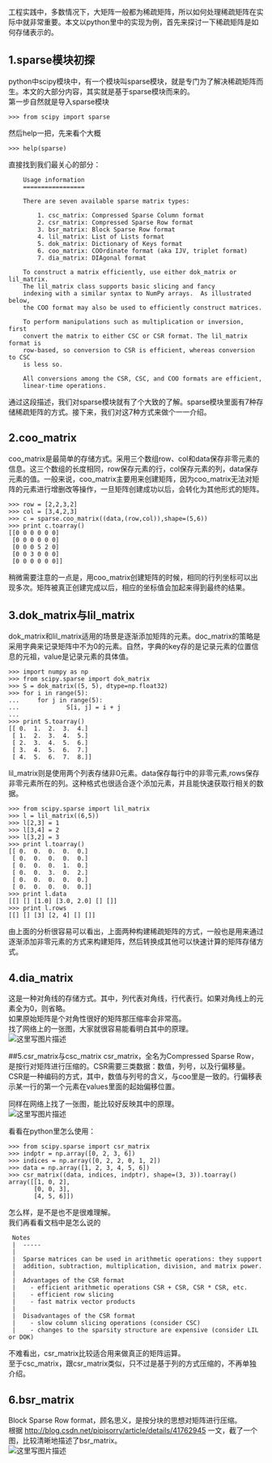 工程实践中，多数情况下，大矩阵一般都为稀疏矩阵，所以如何处理稀疏矩阵在实际中就非常重要。本文以python里中的实现为例，首先来探讨一下稀疏矩阵是如何存储表示的。  

## 1.sparse模块初探
python中scipy模块中，有一个模块叫sparse模块，就是专门为了解决稀疏矩阵而生。本文的大部分内容，其实就是基于sparse模块而来的。  
第一步自然就是导入sparse模块  

```
>>> from scipy import sparse
```  

然后help一把，先来看个大概  

```
>>> help(sparse)
```  

直接找到我们最关心的部分：  

```
    Usage information
    =================

    There are seven available sparse matrix types:

        1. csc_matrix: Compressed Sparse Column format
        2. csr_matrix: Compressed Sparse Row format
        3. bsr_matrix: Block Sparse Row format
        4. lil_matrix: List of Lists format
        5. dok_matrix: Dictionary of Keys format
        6. coo_matrix: COOrdinate format (aka IJV, triplet format)
        7. dia_matrix: DIAgonal format

    To construct a matrix efficiently, use either dok_matrix or lil_matrix.
    The lil_matrix class supports basic slicing and fancy
    indexing with a similar syntax to NumPy arrays.  As illustrated below,
    the COO format may also be used to efficiently construct matrices.

    To perform manipulations such as multiplication or inversion, first
    convert the matrix to either CSC or CSR format. The lil_matrix format is
    row-based, so conversion to CSR is efficient, whereas conversion to CSC
    is less so.

    All conversions among the CSR, CSC, and COO formats are efficient,
    linear-time operations.
```  

通过这段描述，我们对sparse模块就有了个大致的了解。sparse模块里面有7种存储稀疏矩阵的方式。接下来，我们对这7种方式来做个一一介绍。  

## 2.coo_matrix
coo_matrix是最简单的存储方式。采用三个数组row、col和data保存非零元素的信息。这三个数组的长度相同，row保存元素的行，col保存元素的列，data保存元素的值。一般来说，coo_matrix主要用来创建矩阵，因为coo_matrix无法对矩阵的元素进行增删改等操作，一旦矩阵创建成功以后，会转化为其他形式的矩阵。  

```
>>> row = [2,2,3,2]
>>> col = [3,4,2,3]
>>> c = sparse.coo_matrix((data,(row,col)),shape=(5,6))
>>> print c.toarray()
[[0 0 0 0 0 0]
 [0 0 0 0 0 0]
 [0 0 0 5 2 0]
 [0 0 3 0 0 0]
 [0 0 0 0 0 0]]
```  

稍微需要注意的一点是，用coo_matrix创建矩阵的时候，相同的行列坐标可以出现多次。矩阵被真正创建完成以后，相应的坐标值会加起来得到最终的结果。  

## 3.dok_matrix与lil_matrix
dok_matrix和lil_matrix适用的场景是逐渐添加矩阵的元素。doc_matrix的策略是采用字典来记录矩阵中不为0的元素。自然，字典的key存的是记录元素的位置信息的元祖，value是记录元素的具体值。  

```
>>> import numpy as np
>>> from scipy.sparse import dok_matrix
>>> S = dok_matrix((5, 5), dtype=np.float32)
>>> for i in range(5):
...     for j in range(5):
...             S[i, j] = i + j
...
>>> print S.toarray()
[[ 0.  1.  2.  3.  4.]
 [ 1.  2.  3.  4.  5.]
 [ 2.  3.  4.  5.  6.]
 [ 3.  4.  5.  6.  7.]
 [ 4.  5.  6.  7.  8.]]
```  

lil_matrix则是使用两个列表存储非0元素。data保存每行中的非零元素,rows保存非零元素所在的列。这种格式也很适合逐个添加元素，并且能快速获取行相关的数据。  

```
>>> from scipy.sparse import lil_matrix
>>> l = lil_matrix((6,5))
>>> l[2,3] = 1
>>> l[3,4] = 2
>>> l[3,2] = 3
>>> print l.toarray()
[[ 0.  0.  0.  0.  0.]
 [ 0.  0.  0.  0.  0.]
 [ 0.  0.  0.  1.  0.]
 [ 0.  0.  3.  0.  2.]
 [ 0.  0.  0.  0.  0.]
 [ 0.  0.  0.  0.  0.]]
>>> print l.data
[[] [] [1.0] [3.0, 2.0] [] []]
>>> print l.rows
[[] [] [3] [2, 4] [] []]
```  

由上面的分析很容易可以看出，上面两种构建稀疏矩阵的方式，一般也是用来通过逐渐添加非零元素的方式来构建矩阵，然后转换成其他可以快速计算的矩阵存储方式。  

## 4.dia_matrix
这是一种对角线的存储方式。其中，列代表对角线，行代表行。如果对角线上的元素全为0，则省略。    
如果原始矩阵是个对角性很好的矩阵那压缩率会非常高。  
找了网络上的一张图，大家就很容易能看明白其中的原理。  
 ![这里写图片描述](https://github.com/bitcarmanlee/easy-algorithm-interview-photo/blob/master/math/matrix/sparse/1.png)  

##5.csr_matrix与csc_matrix
csr_matrix，全名为Compressed Sparse Row，是按行对矩阵进行压缩的。CSR需要三类数据：数值，列号，以及行偏移量。CSR是一种编码的方式，其中，数值与列号的含义，与coo里是一致的。行偏移表示某一行的第一个元素在values里面的起始偏移位置。  

同样在网络上找了一张图，能比较好反映其中的原理。  
![这里写图片描述](https://github.com/bitcarmanlee/easy-algorithm-interview-photo/blob/master/math/matrix/sparse/2.png)  


看看在python里怎么使用：  

```
>>> from scipy.sparse import csr_matrix
>>> indptr = np.array([0, 2, 3, 6])
>>> indices = np.array([0, 2, 2, 0, 1, 2])
>>> data = np.array([1, 2, 3, 4, 5, 6])
>>> csr_matrix((data, indices, indptr), shape=(3, 3)).toarray()
array([[1, 0, 2],
       [0, 0, 3],
       [4, 5, 6]])
```  

怎么样，是不是也不是很难理解。  
我们再看看文档中是怎么说的  
```
 Notes
 |  -----
 |
 |  Sparse matrices can be used in arithmetic operations: they support
 |  addition, subtraction, multiplication, division, and matrix power.
 |
 |  Advantages of the CSR format
 |    - efficient arithmetic operations CSR + CSR, CSR * CSR, etc.
 |    - efficient row slicing
 |    - fast matrix vector products
 |
 |  Disadvantages of the CSR format
 |    - slow column slicing operations (consider CSC)
 |    - changes to the sparsity structure are expensive (consider LIL or DOK)
```  
不难看出，csr_matrix比较适合用来做真正的矩阵运算。  
至于csc_matrix，跟csr_matrix类似，只不过是基于列的方式压缩的，不再单独介绍。  

## 6.bsr_matrix
Block Sparse Row format，顾名思义，是按分块的思想对矩阵进行压缩。  
根据 http://blog.csdn.net/pipisorry/article/details/41762945 一文，截了一个图，比较清晰地描述了bsr_matrix。  
![这里写图片描述](https://github.com/bitcarmanlee/easy-algorithm-interview-photo/blob/master/math/matrix/sparse/3.png)  